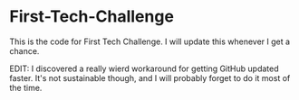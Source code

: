 # First-Tech-Challenge


This is the code for First Tech Challenge. I will update this whenever I get a chance.

EDIT: I discovered a really wierd workaround for getting GitHub updated faster. It's not sustainable though, and I will probably forget to do it most of the time.

